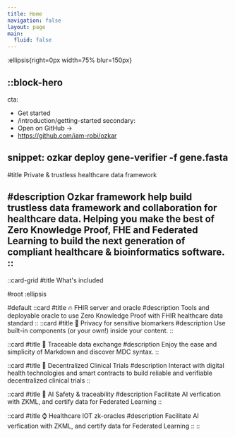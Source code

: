 ```yaml
---
title: Home
navigation: false
layout: page
main:
  fluid: false
---
```


:ellipsis{right=0px width=75% blur=150px}

::block-hero
---
cta:
  - Get started
  - /introduction/getting-started
secondary:
  - Open on GitHub →
  - https://github.com/iam-robi/ozkar

snippet: ozkar deploy gene-verifier -f gene.fasta
---
#title
Private & trustless healthcare data framework

#description
Ozkar framework help build trustless data framework and collaboration for healthcare data. Helping you make the best of Zero Knowledge Proof, FHE and Federated Learning to build the next generation of compliant healthcare & bioinformatics software.
::
---
::card-grid
#title
What's included

#root
:ellipsis

#default
  ::card
  #title
  🔥 FHIR server and oracle
  #description
  Tools and deployable oracle to use Zero Knowledge Proof with FHIR healthcare data standard
  ::
  ::card
  #title
  🧬 Privacy for sensitive biomarkers
  #description
  Use built-in components (or your own!) inside your content.
  ::

  ::card
  #title
  🤝 Traceable data exchange
  #description
  Enjoy the ease and simplicity of Markdown and discover MDC syntax.
  ::

  ::card
  #title
  📱 Decentralized Clinical Trials
  #description
  Interact with digital health technologies and smart contracts to build reliable and verifiable decentralized clinical trials
  ::

  ::card
  #title
  🦾 AI Safety & traceability
  #description
  Facilitate AI verfication with ZKML, and certify data for Federated Learning
  ::

  ::card
  #title
  ⌚️ Healthcare IOT zk-oracles
  #description
  Facilitate AI verfication with ZKML, and certify data for Federated Learning
  ::
::
